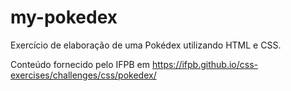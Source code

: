 # my-pokedex
Exercício de elaboração de uma Pokédex utilizando HTML e CSS.

Conteúdo fornecido pelo IFPB em <https://ifpb.github.io/css-exercises/challenges/css/pokedex/> 
